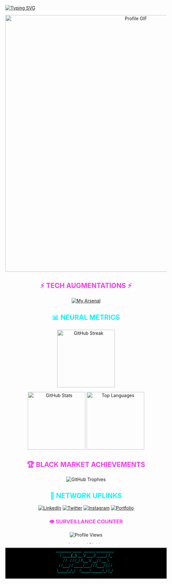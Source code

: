 [![Typing SVG](https://readme-typing-svg.herokuapp.com/?font=Orbitron&color=F637EC&size=45&center=true&vCenter=true&width=1000&lines=01101000+01101001+I'm+skimatt;WELCOME+TO+MY+DIGITAL+REALM;FULL-STACK+NETRUNNER+%26+CODE+ARCHITECT;LET'S+HACK+THE+MAINFRAME+TOGETHER)](https://git.io/typing-svg)

<div align="center">
  <img src="https://i.pinimg.com/originals/e1/7a/b9/e17ab9681bec36303a67cd0e13a7b170.gif" alt="Profile GIF" width="800"/>
</div>

<h2 align="center"><span style="color:#F637EC">⚡ TECH AUGMENTATIONS ⚡</span></h2>

<div align="center">
  
  [![My Arsenal](https://skillicons.dev/icons?i=html,css,js,python,php,react,nodejs,mysql,git,vscode&theme=dark)](https://github.com/skimatt)
  
</div>

<h2 align="center"><span style="color:#00F5FF">📊 NEURAL METRICS</span></h2>

<p align="center">
  <img src="https://github-readme-streak-stats.herokuapp.com/?user=skimatt&theme=synthwave&hide_border=true&background=000000&stroke=00F5FF&fire=F637EC&currStreakNum=F637EC&ring=00F5FF&currStreakLabel=00F5FF&sideNums=F637EC&sideLabels=00F5FF" alt="GitHub Streak" height="180em" />
</p>

<p align="center">
  <img src="https://github-readme-stats.vercel.app/api?username=skimatt&show_icons=true&theme=radical&hide_border=true&bg_color=000000&title_color=00F5FF&text_color=F637EC&icon_color=00F5FF" alt="GitHub Stats" height="180em" />
  <img src="https://github-readme-stats.vercel.app/api/top-langs?username=skimatt&layout=compact&theme=radical&hide_border=true&bg_color=000000&title_color=00F5FF&text_color=F637EC" alt="Top Languages" height="180em" />
</p>

<h2 align="center"><span style="color:#F637EC">🏆 BLACK MARKET ACHIEVEMENTS</span></h2>

<p align="center">
  <img src="https://github-profile-trophy.vercel.app/?username=skimatt&theme=radical&column=8&no-frame=true&margin-w=15" alt="GitHub Trophies" />
</p>

<h2 align="center"><span style="color:#00F5FF">🔗 NETWORK UPLINKS</span></h2>

<div align="center">
  
  [![LinkedIn](https://img.shields.io/badge/LinkedIn-0A0A0A?style=for-the-badge&logo=linkedin&logoColor=00F5FF)](https://linkedin.com/in/rahmatmulia)
  [![Twitter](https://img.shields.io/badge/Twitter-0A0A0A?style=for-the-badge&logo=twitter&logoColor=F637EC)](https://twitter.com/skie)
  [![Instagram](https://img.shields.io/badge/Instagram-0A0A0A?style=for-the-badge&logo=instagram&logoColor=00F5FF)](https://instagram.com/skimatt_)
  [![Portfolio](https://img.shields.io/badge/Portfolio-0A0A0A?style=for-the-badge&logo=google-chrome&logoColor=F637EC)](https://skimatt.github.io/RahmatMulia/)
  
</div>

<div align="center">
  
  ### <span style="color:#F637EC">👁️ SURVEILLANCE COUNTER</span>
  
  ![Profile Views](https://komarev.com/ghpvc/?username=skimatt&color=F637EC&style=flat-square&base=1654)
  
</div>

<div align="center">
  <img src="https://i.imgur.com/waxVImv.png" alt="Animated Divider" width="100%" height="4">
</div>

<div align="center">
  <pre style="background-color:#000000;color:#00F5FF;font-family:Consolas;">
   _______ ____  _____ ________     
  / ____(_) __ \/ ___// ____/ /_  
 / /   / / /_/ /\__ \/ __/ / __ \ 
/ /___/ / ____/___/ / /___/ / / / 
\____/_/_/    /____/_____/_/ /_/  
  </pre>
</div>
